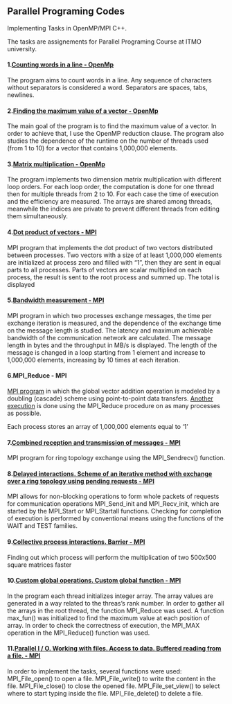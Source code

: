 ## Parallel Programing Codes
Implementing Tasks in OpenMP/MPI C++.

The tasks are assignements for Parallel Programing Course at ITMO university.

#### 1.[Counting words in a line - OpenMp](https://github.com/neematAllosh/Parallel_Programing_Codes/blob/master/OMP_Counting_words.cpp)
The program aims to count words in a line. Any sequence of characters without separators is considered a word. Separators are spaces, tabs, newlines.


#### 2.[Finding the maximum value of a vector - OpenMp](https://github.com/neematAllosh/Parallel_Programing_Codes/blob/master/OMP_Max_Vector.cpp)
The main goal of the program is to find the maximum value of a vector. In order to achieve that, I use the OpenMP reduction clause.
The program also studies the dependence of the runtime on the number of threads used (from 1 to 10)
for a vector that contains 1,000,000 elements.


#### 3.[Matrix multiplication - OpenMp](https://github.com/neematAllosh/Parallel_Programing_Codes/blob/master/OMP_Mat_Mult.cpp)
The program implements two dimension matrix multiplication with different loop orders.
For each loop order, the computation is done for one thread then for multiple threads
from 2 to 10. For each case the time of execution and the efficiency are measured. The
arrays are shared among threads, meanwhile the indices are private to prevent different
threads from editing them simultaneously.


#### 4.[Dot product of vectors - MPI](https://github.com/neematAllosh/Parallel_Programing_Codes/blob/master/MPI_Dot_product_vectors_7.cpp)
MPI program that implements the dot product of two vectors distributed
between processes. Two vectors with a size of at least 1,000,000 elements are
initialized at process zero and filled with “1”, then they are sent in equal parts to all
processes. Parts of vectors are scalar multiplied on each process, the result is sent to
the root process and summed up. The total is displayed


#### 5.[Bandwidth measurement - MPI](https://github.com/neematAllosh/Parallel_Programing_Codes/blob/master/MPI_Bandwidth_measurement_8.cpp)
MPI program in which two processes exchange messages, the time per exchange iteration is measured, and the dependence of the exchange time on the
message length is studied. 
The latency and maximum achievable bandwidth of the communication network are calculated.
The message length in bytes and the throughput in MB/s is displayed. 
The length of the message is changed in a loop starting from 1 element and increase to 1,000,000 elements, increasing by 10 times at each
iteration.


#### 6.MPI_Reduce - MPI
[MPI program](https://github.com/neematAllosh/Parallel_Programing_Codes/blob/master/MPI_Vector_Addition_PTP_9.cpp) in which the global vector addition operation is modeled by a doubling (cascade) scheme using point-to-point data transfers. 
[Another execution](https://github.com/neematAllosh/Parallel_Programing_Codes/blob/master/MPI_Vector_Addition_Reduce_9_1.cpp) is done using the MPI_Reduce procedure on as many processes as possible.

Each process stores an array of 1,000,000 elements equal to ‘1’

#### 7.[Combined reception and transmission of messages - MPI](https://github.com/neematAllosh/Parallel_Programing_Codes/blob/master/MPI_Ring_Topology_Exchange_11.cpp)
MPI program for ring topology exchange using the MPI_Sendrecv() function.

 
#### 8.[Delayed interactions. Scheme of an iterative method with exchange over a ring topology using pending requests - MPI](https://github.com/neematAllosh/Parallel_Programing_Codes/blob/master/MPI_Ring_Topology_12.cpp)
MPI allows for non-blocking operations to form whole packets of requests for
communication operations MPI_Send_init and MPI_Recv_init, which are started by the
MPI_Start or MPI_Startall functions. Checking for completion of execution is performed by
conventional means using the functions of the WAIT and TEST families.


#### 9.[Collective process interactions. Barrier - MPI](https://github.com/neematAllosh/Parallel_Programing_Codes/blob/master/MPI_Barrier_13.cpp)
Finding out which process will perform the multiplication of two 500x500 square matrices faster


#### 10.[Custom global operations. Custom global function - MPI](https://github.com/neematAllosh/Parallel_Programing_Codes/blob/master/MPI_Gobal_14.cpp)
In the program each thread initializes integer array. The array values are generated in a way
related to the threas’s rank number.
In order to gather all the arrays in the root thread, the function MPI_Reduce was used.
A function max_fun() was initialized to find the maximum value at each position of array.
In order to check the correctness of execution, the MPI_MAX operation in the MPI_Reduce()
function was used. 


#### 11.[Parallel I / O. Working with files. Access to data. Buffered reading from a file. - MPI](https://github.com/neematAllosh/Parallel_Programing_Codes/blob/master/MPI_Buffered_Read_File_20.cpp)
In order to implement the tasks, several functions were used:
MPI_File_open() to open a file.
MPI_File_write() to write the content in the file.
MPI_File_close() to close the opened file.
MPI_File_set_view() to select where to start typing inside the file.
MPI_File_delete() to delete a file.

